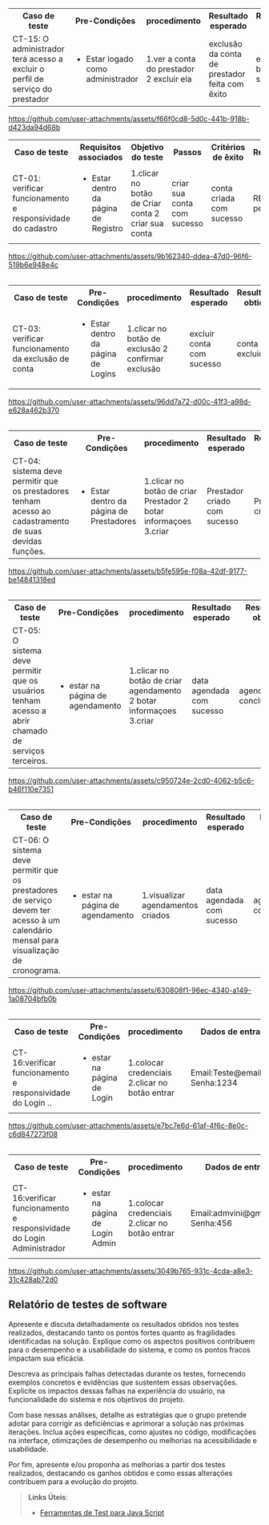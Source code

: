 <table>
 <tr>
  <th>Caso de teste</th>
  <th>Pre-Condições</th>
  <th>procedimento</th>
  <th>Resultado esperado</th>
  <th>Resultado obtido</th>
  <th>Avaliçaão</th>
 </tr>
 <tr>
  <td>CT-15: O administrador terá acesso a excluir o perfil de serviço do prestador</td>
  <td>
   <ul>
    <li>Estar logado como administrador</li>
   </ul>
  </td>
  <td>1.ver a conta do prestador 2 excluir ela </td>
  <td> exclusão da conta de prestador feita com êxito </td>
  <td> exclusão bem sucedida </td>
  <td>RE = RO não pegou erro</td>
 </tr>
<table>
 <tr>
  <th>Caso de teste</th>
  <th>Requisitos associados</th>
  <th>Objetivo do teste</th>
  <th>Passos</th>
  <th>Critérios de êxito</th>
  <th>Responsável</th>
 </tr>


https://github.com/user-attachments/assets/f66f0cd8-5d0c-441b-918b-d423da94d68b



 <tr>
  <td>CT-01: verificar funcionamento e responsividade do cadastro</td>
  <td>
   <ul>
    <li>Estar dentro da página de Registro</li>
   </ul>
  </td>
  <td>1.clicar no botão de Criar conta 2 criar sua conta </td>
  <td> criar sua conta com sucesso </td>
  <td> conta criada com sucesso </td>
  <td>RE = RO não pegou erro</td>
 </tr>
<table>
 


https://github.com/user-attachments/assets/9b162340-ddea-47d0-96f6-519b6e948e4c
<table>
 <tr>
  <th>Caso de teste</th>
  <th>Pre-Condições</th>
  <th>procedimento</th>
  <th>Resultado esperado</th>
  <th>Resultado obtido</th>
  <th>Avaliçaão</th>
 </tr>
<tr>
  <td>CT-03: verificar funcionamento da exclusão de conta</td>
  <td>
   <ul>
    <li>Estar dentro da página de Logins</li>
   </ul>
  </td>
  <td>1.clicar no botão de exclusão 2 confirmar exclusão </td>
  <td> excluir conta com sucesso </td>
  <td> conta excluida </td>
  <td>RE = RO não pegou erro</td>
 </tr>
<table>


https://github.com/user-attachments/assets/96dd7a72-d00c-41f3-a98d-e628a462b370

<table>
 <tr>
  <th>Caso de teste</th>
  <th>Pre-Condições</th>
  <th>procedimento</th>
  <th>Resultado esperado</th>
  <th>Resultado obtido</th>
  <th>Avaliçaão</th>
 </tr>
<tr>
  <td>CT-04:  sistema deve permitir que os prestadores tenham acesso ao cadastramento de suas devidas funções.</td>
  <td>
   <ul>
    <li>Estar dentro da página de Prestadores</li>
   </ul>
  </td>
  <td>1.clicar no botão de criar Prestador 2 botar informaçoes 3.criar </td>
  <td> Prestador criado com sucesso </td>
  <td> Prestador criado</td>
  <td>RE = RO não pegou erro</td>
 </tr>
<table>

https://github.com/user-attachments/assets/b5fe595e-f08a-42df-9177-be14841318ed

<table>
 <tr>
  <th>Caso de teste</th>
  <th>Pre-Condições</th>
  <th>procedimento</th>
  <th>Resultado esperado</th>
  <th>Resultado obtido</th>
  <th>Avaliçaão</th>
 </tr>
<tr>
  <td>CT-05:  O sistema deve permitir que os usuários tenham acesso a abrir chamado de serviços terceiros.</td>
  <td>
   <ul>
    <li>estar na página de agendamento</li>
   </ul>
  </td>
  <td>1.clicar no botão de criar agendamento 2 botar informaçoes 3.criar </td>
  <td> data agendada com sucesso </td>
  <td> agendamento concluido</td>
  <td>RE = RO não pegou erro</td>
 </tr>
<table>  
  

https://github.com/user-attachments/assets/c950724e-2cd0-4062-b5c6-b46f110e7351

<table>
 <tr>
  <th>Caso de teste</th>
  <th>Pre-Condições</th>
  <th>procedimento</th>
  <th>Resultado esperado</th>
  <th>Resultado obtido</th>
  <th>Avaliçaão</th>
 </tr>
<tr>
  <td>CT-06:   O sistema deve permitir que os prestadores de serviço devem ter acesso à um calendário mensal para visualização de cronograma.</td>
  <td>
   <ul>
    <li>estar na página de agendamento</li>
   </ul>
  </td>
  <td>1.visualizar agendamentos criados </td>
  <td> data agendada com sucesso </td>
  <td> agendamento concluido</td>
  <td>RE = RO não pegou erro</td>
 </tr>
<table>  
  

https://github.com/user-attachments/assets/630808f1-96ec-4340-a149-1a08704bfb0b

<table>
 <tr>
  <th>Caso de teste</th>
  <th>Pre-Condições</th>
  <th>procedimento</th>
   <th>Dados de entrada</th>
  <th>Resultado esperado</th>
  <th>Resultado obtido</th>
  <th>Avaliçaão</th>
 </tr>
<tr>
  <td>CT-16:verificar funcionamento e responsividade do Login ..</td>
  <td>
   <ul>
    <li>estar na página de Login</li>
   </ul>
  </td>
  <td>1.colocar credenciais 2.clicar no botão entrar  </td>
  <td>Email:Teste@email.com Senha:1234 </td>
  <td> conseguir logar com sucesso </td>
  <td> login não sucedido, erro na validação de logins</td>
  <td>RE != RO pegou erro</td>
 </tr>
<table>  
 
  

https://github.com/user-attachments/assets/e7bc7e6d-61af-4f6c-8e0c-c6d847273f08

<table>
 <tr>
  <th>Caso de teste</th>
  <th>Pre-Condições</th>
  <th>procedimento</th>
   <th>Dados de entrada</th>
  <th>Resultado esperado</th>
  <th>Resultado obtido</th>
  <th>Avaliçaão</th>
 </tr>
<tr>
  <td>CT-16:verificar funcionamento e responsividade do Login Administrador</td>
  <td>
   <ul>
    <li>estar na página de Login Admin </li>
   </ul>
  </td>
  <td>1.colocar credenciais 2.clicar no botão entrar  </td>
  <td>Email:admvini@gmail.com Senha:456 </td>
  <td> conseguir logar com sucesso </td>
  <td> login admin sucedido com sucesso</td>
  <td>RE != RO nao pegou erro</td>
 </tr>
<table>  

  
  

https://github.com/user-attachments/assets/3049b765-931c-4cda-a8e3-31c428ab72d0


  
  
  ## Relatório de testes de software

Apresente e discuta detalhadamente os resultados obtidos nos testes realizados, destacando tanto os pontos fortes quanto as fragilidades identificadas na solução. Explique como os aspectos positivos contribuem para o desempenho e a usabilidade do sistema, e como os pontos fracos impactam sua eficácia.

Descreva as principais falhas detectadas durante os testes, fornecendo exemplos concretos e evidências que sustentem essas observações. Explicite os impactos dessas falhas na experiência do usuário, na funcionalidade do sistema e nos objetivos do projeto.

Com base nessas análises, detalhe as estratégias que o grupo pretende adotar para corrigir as deficiências e aprimorar a solução nas próximas iterações. Inclua ações específicas, como ajustes no código, modificações na interface, otimizações de desempenho ou melhorias na acessibilidade e usabilidade.

Por fim, apresente e/ou proponha as melhorias a partir dos testes realizados, destacando os ganhos obtidos e como essas alterações contribuem para a evolução do projeto.

> **Links Úteis**:
> - [Ferramentas de Test para Java Script](https://geekflare.com/javascript-unit-testing/)
